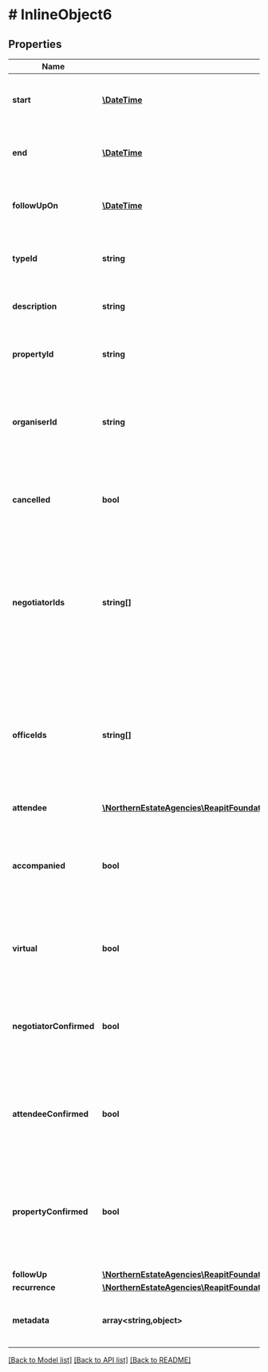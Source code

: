 # # InlineObject6

## Properties

Name | Type | Description | Notes
------------ | ------------- | ------------- | -------------
**start** | [**\DateTime**](\DateTime.md) | The date and time when the appointment will start | [optional]
**end** | [**\DateTime**](\DateTime.md) | The date and time when the appointment will end | [optional]
**followUpOn** | [**\DateTime**](\DateTime.md) | The date when the appointment should be followed up | [optional]
**typeId** | **string** | The unique identifier of the appointment type | [optional]
**description** | **string** | A free text description about the appointment | [optional]
**propertyId** | **string** | The unique identifier of the property related to the appointment | [optional]
**organiserId** | **string** | The unique identifier of the negotiator that organised the appointment | [optional]
**cancelled** | **bool** | A flag denoting whether or not the appointment has been cancelled | [optional]
**negotiatorIds** | **string[]** | A collection of unique identifiers of negotiators attached to the appointment. The first item in the collection is considered the primary negotiator | [optional]
**officeIds** | **string[]** | A collection of unique identifiers of offices attached to the appointment. The first item in the collection is considered the primary office | [optional]
**attendee** | [**\NorthernEstateAgencies\ReapitFoundationsClient\Model\AppointmentsIdAttendee**](AppointmentsIdAttendee.md) |  | [optional]
**accompanied** | **bool** | A flag denoting whether or not the appointment will be accompanied by one or more negotiators | [optional]
**virtual** | **bool** | A flag denoting whether or not the appointment is virtual | [optional]
**negotiatorConfirmed** | **bool** | A flag denoting whether or not the main negotiator has confirmed their attendance | [optional]
**attendeeConfirmed** | **bool** | A flag denoting whether or not the attendee has confirmed their attendance | [optional]
**propertyConfirmed** | **bool** | A flag denoting whether or not the property and/or property&#39;s vendor has confirmed their attendance | [optional]
**followUp** | [**\NorthernEstateAgencies\ReapitFoundationsClient\Model\AppointmentsIdFollowUp**](AppointmentsIdFollowUp.md) |  | [optional]
**recurrence** | [**\NorthernEstateAgencies\ReapitFoundationsClient\Model\AppointmentsIdRecurrence**](AppointmentsIdRecurrence.md) |  | [optional]
**metadata** | **array<string,object>** | App specific metadata to set against the appointment | [optional]

[[Back to Model list]](../../README.md#models) [[Back to API list]](../../README.md#endpoints) [[Back to README]](../../README.md)
